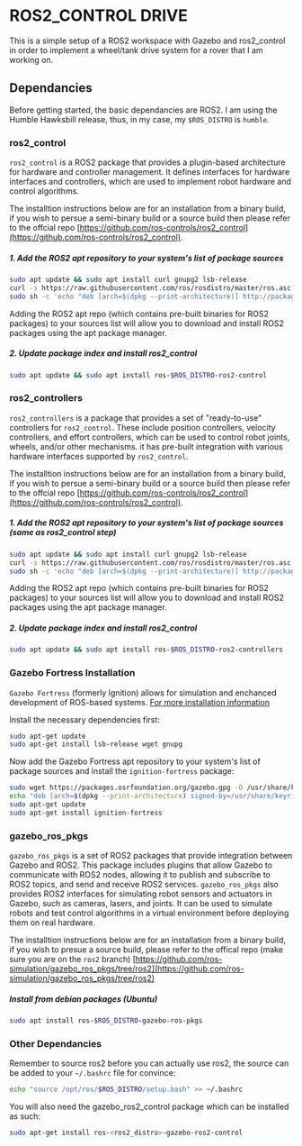 # ROS2_CONTROL DRIVE

This is a simple setup of a ROS2 workspace with Gazebo and ros2_control in order to implement a wheel/tank drive system for a rover that I am working on.

## Dependancies

Before getting started, the basic dependancies are ROS2. I am using the Humble Hawksbill release, thus, in my case, my `$ROS_DISTRO` is `humble`.

### ros2_control

`ros2_control` is a ROS2 package that provides a plugin-based architecture for hardware and controller management. It defines interfaces for hardware interfaces and controllers, which are used to implement robot hardware and control algorithms.

The installtion instructions below are for an installation from a binary build, if you wish to persue a semi-binary build or a source build then please refer to the offcial repo [https://github.com/ros-controls/ros2_control](https://github.com/ros-controls/ros2_control).

##### 1. Add the ROS2 apt repository to your system's list of package sources

```bash
sudo apt update && sudo apt install curl gnupg2 lsb-release
curl -s https://raw.githubusercontent.com/ros/rosdistro/master/ros.asc | sudo apt-key add -
sudo sh -c 'echo "deb [arch=$(dpkg --print-architecture)] http://packages.ros.org/ros2/ubuntu $(lsb_release -cs) main" > /etc/apt/sources.list.d/ros2-latest.list'
```

Adding the ROS2 apt repo (which contains pre-built binaries for ROS2 packages) to your sources list will allow you to download and install ROS2 packages using the apt package manager.

##### 2. Update package index and install ros2_control

```bash
sudo apt update && sudo apt install ros-$ROS_DISTRO-ros2-control
```

### ros2_controllers

`ros2_controllers` is a package that provides a set of "ready-to-use" controllers for `ros2_control`. These include position controllers, velocity controllers, and effort controllers, which can be used to control robot joints, wheels, and/or other mechanisms. it has pre-built integration with various hardware interfaces supported by `ros2_control`.

The installtion instructions below are for an installation from a binary build, if you wish to persue a semi-binary build or a source build then please refer to the offcial repo [https://github.com/ros-controls/ros2_control](https://github.com/ros-controls/ros2_control).

##### 1. Add the ROS2 apt repository to your system's list of package sources (same as ros2_control step)

```bash
sudo apt update && sudo apt install curl gnupg2 lsb-release
curl -s https://raw.githubusercontent.com/ros/rosdistro/master/ros.asc | sudo apt-key add -
sudo sh -c 'echo "deb [arch=$(dpkg --print-architecture)] http://packages.ros.org/ros2/ubuntu $(lsb_release -cs) main" > /etc/apt/sources.list.d/ros2-latest.list'
```

Adding the ROS2 apt repo (which contains pre-built binaries for ROS2 packages) to your sources list will allow you to download and install ROS2 packages using the apt package manager.

##### 2. Update package index and install ros2_control

```bash
sudo apt update && sudo apt install ros-$ROS_DISTRO-ros2-controllers
```

### Gazebo Fortress Installation
`Gazebo Fortress` (formerly Ignition) allows for simulation and enchanced development of ROS-based systems. [For more installation information](https://gazebosim.org/docs/fortress/install_ubuntu)

Install the necessary dependencies first:
```bash
sudo apt-get update
sudo apt-get install lsb-release wget gnupg
```

Now add the Gazebo Fortress apt repository to your system's list of package sources and install the `ignition-fortress` package:
```bash
sudo wget https://packages.osrfoundation.org/gazebo.gpg -O /usr/share/keyrings/pkgs-osrf-archive-keyring.gpg
echo "deb [arch=$(dpkg --print-architecture) signed-by=/usr/share/keyrings/pkgs-osrf-archive-keyring.gpg] http://packages.osrfoundation.org/gazebo/ubuntu-stable $(lsb_release -cs) main" | sudo tee /etc/apt/sources.list.d/gazebo-stable.list > /dev/null
sudo apt-get update
sudo apt-get install ignition-fortress
```

### gazebo_ros_pkgs

`gazebo_ros_pkgs` is a set of ROS2 packages that provide integration between Gazebo and ROS2. This package includes plugins that allow Gazebo to communicate with ROS2 nodes, allowing it to publish and subscribe to ROS2 topics, and send and receive ROS2 services. `gazebo_ros_pkgs` also provides ROS2 interfaces for simulating robot sensors and actuators in Gazebo, such as cameras, lasers, and joints. It can be used to simulate robots and test control algorithms in a virtual environment before deploying them on real hardware.

The installtion instructions below are for an installation from a binary build, if you wish to presue a source build, please refer to the offical repo (make sure you are on the `ros2` branch) [https://github.com/ros-simulation/gazebo_ros_pkgs/tree/ros2](https://github.com/ros-simulation/gazebo_ros_pkgs/tree/ros2)

##### Install from debian packages (Ubuntu)

```bash
sudo apt install ros-$ROS_DISTRO-gazebo-ros-pkgs
```


### Other Dependancies

Remember to source ros2 before you can actually use ros2, the source can be added to your `~/.bashrc` file for convince:

```bash
echo "source /opt/ros/$ROS_DISTRO/setup.bash" >> ~/.bashrc
```

You will also need the gazebo_ros2_control package which can be installed as such:
```bash
sudo apt-get install ros-<ros2_distro>-gazebo-ros2-control
```